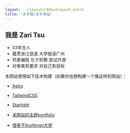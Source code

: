 ```yaml
---
layout: ../layouts/AboutLayout.astro
title: "关于我/关于本站"
---
```


## 我是 Zari Tsu

* 03年生人
* 籍贯浙江慈溪 大学就读广州
* 热爱编程 乐于折腾 尝试开源
* 对审美有要求 对自己有目标

本网站使用如下技术构建（如果你也想构建一个像这样的网站）：

- [Astro](https://astro.build/)
- [TailwindCSS](https://tailwindcss.com/)
- [Starlight](https://github.com/withastro/starlight)

- [本网站的主题portfolio](https://github.com/withastro/astro/tree/main/examples/portfolio)
- [借鉴于liruifengv大佬](https://github.com/liruifengv)